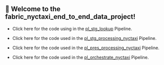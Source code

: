 ## 📌 Welcome to the fabric_nyctaxi_end_to_end_data_project!

- Click here for the code using in the [pl_stg_lookup](https://github.com/pratikshaprajapati/Data-Engineer-Projects/blob/main/Fabric-NYC-Taxi-Project/pipelines/pl_stg_lookup.md) Pipeline.
  
- Click here for the code used in the [pl_stg_processing_nyctaxi](https://github.com/pratikshaprajapati/Data-Engineer-Projects/blob/main/Fabric-NYC-Taxi-Project/pipelines/pl_stg_processing_nyctaxi) Pipeline.

- Click here for the code used in the [pl_pres_processing_nyctaxi](https://github.com/pratikshaprajapati/Data-Engineer-Projects/blob/main/Fabric-NYC-Taxi-Project/pipelines/pl_pres_processing_nyctaxi.md) Pipeline.

- Click here for the code used in the [pl_orchestrate_nyctaxi](https://github.com/pratikshaprajapati/Data-Engineer-Projects/blob/main/Fabric-NYC-Taxi-Project/pipelines/pl_orchestrate_nyctaxi.md) Pipeline.

